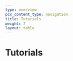 ```yaml
---
type: overview
pcx_content_type: navigation
title: Tutorials
weight: 7
layout: table
---
```


# Tutorials
